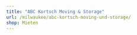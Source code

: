 ```yaml
---
title: "ABC Kortsch Moving & Storage"
url: /milwaukee/abc-kortsch-moving-und-storage/
shop: Mieten
---
```

